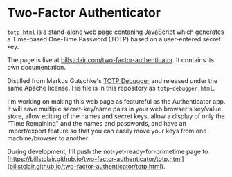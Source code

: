 # Two-Factor Authenticator

`totp.html` is a stand-alone web page contaning JavaScript which generates a Time-based One-Time Password (TOTP) based on a user-entered secret key.

The page is live at [billstclair.com/two-factor-authenticator](https://billstclair.com/two-factor-authenticator/). It contains its own documentation.

Distilled from Markus Gutschke's [TOTP Debugger](https://github.com/google/google-authenticator/blob/master/libpam/totp.html) and released under the same Apache license. His file is in this repository as `totp-debugger.html`.

I'm working on making this web page as featureful as the Authenticator app. It will save multiple secret-key/name pairs in your web browser's key/value store, allow editing of the names and secret keys, allow a display of only the "Time Remaining" and the names and passwords, and have an import/export feature so that you can easily move your keys from one machine/browser to another.

During development, I'll push the not-yet-ready-for-primetime page to  [https://billstclair.github.io/two-factor-authenticator/totp.html](billstclair.github.io/two-factor-authenticator/totp.html).